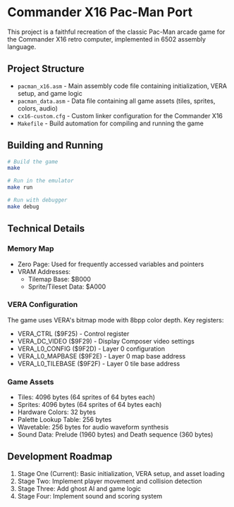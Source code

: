 # Commander X16 Pac-Man Port

This project is a faithful recreation of the classic Pac-Man arcade game for the Commander X16 retro computer, implemented in 6502 assembly language.

## Project Structure

- `pacman_x16.asm` - Main assembly code file containing initialization, VERA setup, and game logic
- `pacman_data.asm` - Data file containing all game assets (tiles, sprites, colors, audio)
- `cx16-custom.cfg` - Custom linker configuration for the Commander X16
- `Makefile` - Build automation for compiling and running the game

## Building and Running

```bash
# Build the game
make

# Run in the emulator
make run

# Run with debugger
make debug
```

## Technical Details

### Memory Map

- Zero Page: Used for frequently accessed variables and pointers
- VRAM Addresses:
  - Tilemap Base: $B000
  - Sprite/Tileset Data: $A000

### VERA Configuration

The game uses VERA's bitmap mode with 8bpp color depth. Key registers:
- VERA_CTRL ($9F25) - Control register
- VERA_DC_VIDEO ($9F29) - Display Composer video settings
- VERA_L0_CONFIG ($9F2D) - Layer 0 configuration
- VERA_L0_MAPBASE ($9F2E) - Layer 0 map base address
- VERA_L0_TILEBASE ($9F2F) - Layer 0 tile base address

### Game Assets

- Tiles: 4096 bytes (64 sprites of 64 bytes each)
- Sprites: 4096 bytes (64 sprites of 64 bytes each)
- Hardware Colors: 32 bytes
- Palette Lookup Table: 256 bytes
- Wavetable: 256 bytes for audio waveform synthesis
- Sound Data: Prelude (1960 bytes) and Death sequence (360 bytes)

## Development Roadmap

1. Stage One (Current): Basic initialization, VERA setup, and asset loading
2. Stage Two: Implement player movement and collision detection
3. Stage Three: Add ghost AI and game logic
4. Stage Four: Implement sound and scoring system
